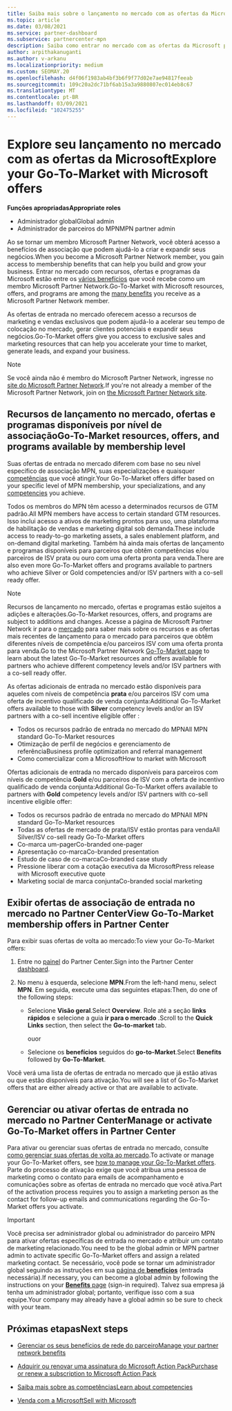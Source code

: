 ```yaml
---
title: Saiba mais sobre o lançamento no mercado com as ofertas da Microsoft
ms.topic: article
ms.date: 03/08/2021
ms.service: partner-dashboard
ms.subservice: partnercenter-mpn
description: Saiba como entrar no mercado com as ofertas da Microsoft pode ajudar a acelerar o tempo de colocação no mercado, gerar clientes potenciais e expandir seus negócios.
author: arpithakanuganti
ms.author: v-arkanu
ms.localizationpriority: medium
ms.custom: SEOMAY.20
ms.openlocfilehash: d4f06f1983ab4bf3b6f9f77d02e7ae94817feeab
ms.sourcegitcommit: 109c20a2dc71bf6ab15a3a9880807ec014eb8c67
ms.translationtype: MT
ms.contentlocale: pt-BR
ms.lasthandoff: 03/09/2021
ms.locfileid: "102475255"
---
```

# <a name="explore-your-go-to-market-with-microsoft-offers"></a><span data-ttu-id="bf005-103">Explore seu lançamento no mercado com as ofertas da Microsoft</span><span class="sxs-lookup"><span data-stu-id="bf005-103">Explore your Go-To-Market with Microsoft offers</span></span>

<span data-ttu-id="bf005-104">**Funções apropriadas**</span><span class="sxs-lookup"><span data-stu-id="bf005-104">**Appropriate roles**</span></span>

- <span data-ttu-id="bf005-105">Administrador global</span><span class="sxs-lookup"><span data-stu-id="bf005-105">Global admin</span></span>
- <span data-ttu-id="bf005-106">Administrador de parceiros do MPN</span><span class="sxs-lookup"><span data-stu-id="bf005-106">MPN partner admin</span></span>

<span data-ttu-id="bf005-107">Ao se tornar um membro Microsoft Partner Network, você obterá acesso a benefícios de associação que podem ajudá-lo a criar e expandir seus negócios.</span><span class="sxs-lookup"><span data-stu-id="bf005-107">When you become a Microsoft Partner Network member, you gain access to membership benefits that can help you build and grow your business.</span></span> <span data-ttu-id="bf005-108">Entrar no mercado com recursos, ofertas e programas da Microsoft estão entre os [vários benefícios](https://partner.microsoft.com/manage-your-partner-network-benefits) que você recebe como um membro Microsoft Partner Network.</span><span class="sxs-lookup"><span data-stu-id="bf005-108">Go-To-Market with Microsoft resources, offers, and programs are among the [many benefits](https://partner.microsoft.com/manage-your-partner-network-benefits) you receive as a Microsoft Partner Network member.</span></span>

<span data-ttu-id="bf005-109">As ofertas de entrada no mercado oferecem acesso a recursos de marketing e vendas exclusivos que podem ajudá-lo a acelerar seu tempo de colocação no mercado, gerar clientes potenciais e expandir seus negócios.</span><span class="sxs-lookup"><span data-stu-id="bf005-109">Go-To-Market offers give you access to exclusive sales and marketing resources that can help you accelerate your time to market, generate leads, and expand your business.</span></span>

>[!NOTE]
><span data-ttu-id="bf005-110">Se você ainda não é membro do Microsoft Partner Network, ingresse no [site do Microsoft Partner Network](https://partner.microsoft.com/membership).</span><span class="sxs-lookup"><span data-stu-id="bf005-110">If you're not already a member of the Microsoft Partner Network, join on [the Microsoft Partner Network site](https://partner.microsoft.com/membership).</span></span>

## <a name="go-to-market-resources-offers-and-programs-available-by-membership-level"></a><span data-ttu-id="bf005-111">Recursos de lançamento no mercado, ofertas e programas disponíveis por nível de associação</span><span class="sxs-lookup"><span data-stu-id="bf005-111">Go-To-Market resources, offers, and programs available by membership level</span></span>

<span data-ttu-id="bf005-112">Suas ofertas de entrada no mercado diferem com base no seu nível específico de associação MPN, suas especializações e quaisquer [competências](learn-about-competencies.md) que você atingir.</span><span class="sxs-lookup"><span data-stu-id="bf005-112">Your Go-To-Market offers differ based on your specific level of MPN membership, your specializations, and any [competencies](learn-about-competencies.md) you achieve.</span></span>

<span data-ttu-id="bf005-113">Todos os membros do MPN têm acesso a determinados recursos de GTM padrão.</span><span class="sxs-lookup"><span data-stu-id="bf005-113">All MPN members have access to certain standard GTM resources.</span></span> <span data-ttu-id="bf005-114">Isso inclui acesso a ativos de marketing prontos para uso, uma plataforma de habilitação de vendas e marketing digital sob demanda.</span><span class="sxs-lookup"><span data-stu-id="bf005-114">These include access to ready-to-go marketing assets, a sales enablement platform, and on-demand digital marketing.</span></span> <span data-ttu-id="bf005-115">Também há ainda mais ofertas de lançamento e programas disponíveis para parceiros que obtêm competências e/ou parceiros de ISV prata ou ouro com uma oferta pronta para venda.</span><span class="sxs-lookup"><span data-stu-id="bf005-115">There are also even more Go-To-Market offers and programs available to partners who achieve Silver or Gold competencies and/or ISV partners with a co-sell ready offer.</span></span>

>[!NOTE]
><span data-ttu-id="bf005-116">Recursos de lançamento no mercado, ofertas e programas estão sujeitos a adições e alterações.</span><span class="sxs-lookup"><span data-stu-id="bf005-116">Go-To-Market resources, offers, and programs are subject to additions and changes.</span></span> <span data-ttu-id="bf005-117">Acesse a página de Microsoft Partner Network ir para o [mercado](https://partner.microsoft.com/membership/go-to-market) para saber mais sobre os recursos e as ofertas mais recentes de lançamento para o mercado para parceiros que obtêm diferentes níveis de competência e/ou parceiros ISV com uma oferta pronta para venda.</span><span class="sxs-lookup"><span data-stu-id="bf005-117">Go to the Microsoft Partner Network [Go-To-Market page](https://partner.microsoft.com/membership/go-to-market) to learn about the latest Go-To-Market resources and offers available for partners who achieve different competency levels and/or ISV partners with a co-sell ready offer.</span></span>

<span data-ttu-id="bf005-118">As ofertas adicionais de entrada no mercado estão disponíveis para aqueles com níveis de competência **prata** e/ou parceiros ISV com uma oferta de incentivo qualificado de venda conjunta:</span><span class="sxs-lookup"><span data-stu-id="bf005-118">Additional Go-To-Market offers available to those with **Silver** competency levels and/or an ISV partners with a co-sell incentive eligible offer :</span></span>

- <span data-ttu-id="bf005-119">Todos os recursos padrão de entrada no mercado do MPN</span><span class="sxs-lookup"><span data-stu-id="bf005-119">All MPN standard Go-To-Market resources</span></span>
- <span data-ttu-id="bf005-120">Otimização de perfil de negócios e gerenciamento de referência</span><span class="sxs-lookup"><span data-stu-id="bf005-120">Business profile optimization and referral management</span></span>
- <span data-ttu-id="bf005-121">Como comercializar com a Microsoft</span><span class="sxs-lookup"><span data-stu-id="bf005-121">How to market with Microsoft</span></span>

<span data-ttu-id="bf005-122">Ofertas adicionais de entrada no mercado disponíveis para parceiros com níveis de competência **Gold** e/ou parceiros de ISV com a oferta de incentivo qualificado de venda conjunta:</span><span class="sxs-lookup"><span data-stu-id="bf005-122">Additional Go-To-Market offers available to partners with **Gold** competency levels and/or ISV partners with co-sell incentive eligible offer:</span></span>

- <span data-ttu-id="bf005-123">Todos os recursos padrão de entrada no mercado do MPN</span><span class="sxs-lookup"><span data-stu-id="bf005-123">All MPN standard Go-To-Market resources</span></span>
- <span data-ttu-id="bf005-124">Todas as ofertas de mercado de prata/ISV estão prontas para venda</span><span class="sxs-lookup"><span data-stu-id="bf005-124">All Silver/ISV co-sell ready Go-To-Market offers</span></span>
- <span data-ttu-id="bf005-125">Co-marca um-pager</span><span class="sxs-lookup"><span data-stu-id="bf005-125">Co-branded one-pager</span></span>
- <span data-ttu-id="bf005-126">Apresentação co-marca</span><span class="sxs-lookup"><span data-stu-id="bf005-126">Co-branded presentation</span></span>
- <span data-ttu-id="bf005-127">Estudo de caso de co-marca</span><span class="sxs-lookup"><span data-stu-id="bf005-127">Co-branded case study</span></span>
- <span data-ttu-id="bf005-128">Pressione liberar com a cotação executiva da Microsoft</span><span class="sxs-lookup"><span data-stu-id="bf005-128">Press release with Microsoft executive quote</span></span>
- <span data-ttu-id="bf005-129">Marketing social de marca conjunta</span><span class="sxs-lookup"><span data-stu-id="bf005-129">Co-branded social marketing</span></span>

## <a name="view-go-to-market-membership-offers-in-partner-center"></a><span data-ttu-id="bf005-130">Exibir ofertas de associação de entrada no mercado no Partner Center</span><span class="sxs-lookup"><span data-stu-id="bf005-130">View Go-To-Market membership offers in Partner Center</span></span>

<span data-ttu-id="bf005-131">Para exibir suas ofertas de volta ao mercado:</span><span class="sxs-lookup"><span data-stu-id="bf005-131">To view your Go-To-Market offers:</span></span>

1. <span data-ttu-id="bf005-132">Entre no [painel](https://partner.microsoft.com/dashboard) do Partner Center.</span><span class="sxs-lookup"><span data-stu-id="bf005-132">Sign into the Partner Center [dashboard](https://partner.microsoft.com/dashboard).</span></span>

2. <span data-ttu-id="bf005-133">No menu à esquerda, selecione **MPN**.</span><span class="sxs-lookup"><span data-stu-id="bf005-133">From the left-hand menu, select **MPN**.</span></span> <span data-ttu-id="bf005-134">Em seguida, execute uma das seguintes etapas:</span><span class="sxs-lookup"><span data-stu-id="bf005-134">Then, do one of the following steps:</span></span>

   - <span data-ttu-id="bf005-135">Selecione **Visão geral**.</span><span class="sxs-lookup"><span data-stu-id="bf005-135">Select **Overview**.</span></span> <span data-ttu-id="bf005-136">Role até a seção **links rápidos** e selecione a guia **ir para o mercado** .</span><span class="sxs-lookup"><span data-stu-id="bf005-136">Scroll to the **Quick Links** section, then select the **Go-to-market** tab.</span></span>

     <span data-ttu-id="bf005-137">ou</span><span class="sxs-lookup"><span data-stu-id="bf005-137">or</span></span>

   - <span data-ttu-id="bf005-138">Selecione os **benefícios** seguidos do **go-to-Market**.</span><span class="sxs-lookup"><span data-stu-id="bf005-138">Select **Benefits** followed by **Go-To-Market**.</span></span>

<span data-ttu-id="bf005-139">Você verá uma lista de ofertas de entrada no mercado que já estão ativas ou que estão disponíveis para ativação.</span><span class="sxs-lookup"><span data-stu-id="bf005-139">You will see a list of Go-To-Market offers that are either already active or that are available to activate.</span></span>

## <a name="manage-or-activate-go-to-market-offers-in-partner-center"></a><span data-ttu-id="bf005-140">Gerenciar ou ativar ofertas de entrada no mercado no Partner Center</span><span class="sxs-lookup"><span data-stu-id="bf005-140">Manage or activate Go-To-Market offers in Partner Center</span></span>

<span data-ttu-id="bf005-141">Para ativar ou gerenciar suas ofertas de entrada no mercado, consulte [como gerenciar suas ofertas de volta ao mercado](manage-your-partner-network-benefits.md#manage-go-to-market-offers).</span><span class="sxs-lookup"><span data-stu-id="bf005-141">To activate or manage your Go-To-Market offers, see [how to manage your Go-To-Market offers](manage-your-partner-network-benefits.md#manage-go-to-market-offers).</span></span> <span data-ttu-id="bf005-142">Parte do processo de ativação exige que você atribua uma pessoa de marketing como o contato para emails de acompanhamento e comunicações sobre as ofertas de entrada no mercado que você ativa.</span><span class="sxs-lookup"><span data-stu-id="bf005-142">Part of the activation process requires you to assign a marketing person as the contact for follow-up emails and communications regarding the Go-To-Market offers you activate.</span></span>

>[!IMPORTANT]
><span data-ttu-id="bf005-143">Você precisa ser administrador global ou administrador do parceiro MPN para ativar ofertas específicas de entrada no mercado e atribuir um contato de marketing relacionado.</span><span class="sxs-lookup"><span data-stu-id="bf005-143">You need to be the global admin or MPN partner admin to activate specific Go-To-Market offers and assign a related marketing contact.</span></span> <span data-ttu-id="bf005-144">Se necessário, você pode se tornar um administrador global seguindo as instruções em sua [página de **benefícios**](https://partnercenter.microsoft.com/pcv/partnership/benefits) (entrada necessária).</span><span class="sxs-lookup"><span data-stu-id="bf005-144">If necessary, you can become a global admin by following the instructions on your [**Benefits** page](https://partnercenter.microsoft.com/pcv/partnership/benefits) (sign-in required).</span></span> <span data-ttu-id="bf005-145">Talvez sua empresa já tenha um administrador global; portanto, verifique isso com a sua equipe.</span><span class="sxs-lookup"><span data-stu-id="bf005-145">Your company may already have a global admin so be sure to check with your team.</span></span>

## <a name="next-steps"></a><span data-ttu-id="bf005-146">Próximas etapas</span><span class="sxs-lookup"><span data-stu-id="bf005-146">Next steps</span></span>

- [<span data-ttu-id="bf005-147">Gerenciar os seus benefícios de rede do parceiro</span><span class="sxs-lookup"><span data-stu-id="bf005-147">Manage your partner network benefits</span></span>](manage-your-partner-network-benefits.md)

- [<span data-ttu-id="bf005-148">Adquirir ou renovar uma assinatura do Microsoft Action Pack</span><span class="sxs-lookup"><span data-stu-id="bf005-148">Purchase or renew a subscription to Microsoft Action Pack</span></span>](mpn-get-action-pack.md)

- [<span data-ttu-id="bf005-149">Saiba mais sobre as competências</span><span class="sxs-lookup"><span data-stu-id="bf005-149">Learn about competencies</span></span>](learn-about-competencies.md)

- [<span data-ttu-id="bf005-150">Venda com a Microsoft</span><span class="sxs-lookup"><span data-stu-id="bf005-150">Sell with Microsoft</span></span>](https://partner.microsoft.com/membership/sell-with-microsoft)
